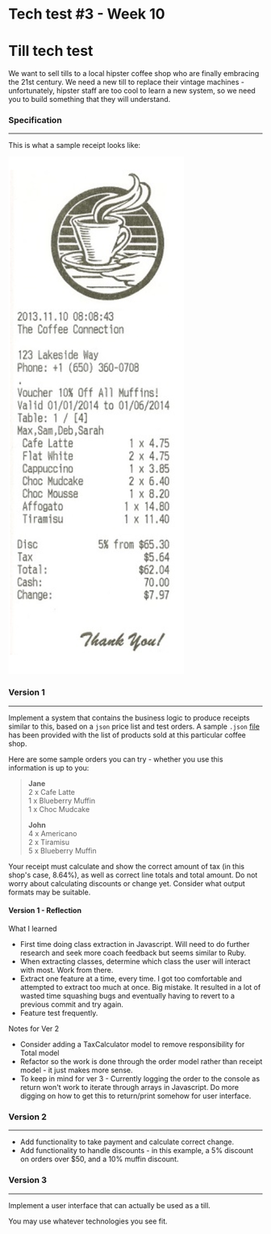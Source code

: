 # Tech test #3 - Week 10

Till tech test
==============

We want to sell tills to a local hipster coffee shop who are finally embracing the 21st century. We need a new till to replace their vintage machines - unfortunately, hipster staff are too cool to learn a new system, so we need you to build something that they will understand.

### Specification
-------------

This is what a sample receipt looks like:

![a receipt](images/receipt.png)


### Version 1
---------

Implement a system that contains the business logic to produce receipts similar to this, based on a `json` price list and test orders. A sample `.json` [file](hipstercoffee.json) has been provided with the list of products sold at this particular coffee shop. 

Here are some sample orders you can try - whether you use this information is up to you:

> **Jane**  
> 2 x Cafe Latte  
> 1 x Blueberry Muffin  
> 1 x Choc Mudcake  
>
> **John**  
> 4 x Americano  
> 2 x Tiramisu  
> 5 x Blueberry Muffin  

Your receipt must calculate and show the correct amount of tax (in this shop's case, 8.64%), as well as correct line totals and total amount. Do not worry about calculating discounts or change yet. Consider what output formats may be suitable.

#### Version 1 - Reflection
What I learned

* First time doing class extraction in Javascript. Will need to do further research and seek more coach feedback but seems similar to Ruby. 
* When extracting classes, determine which class the user will interact with most. Work from there. 
* Extract one feature at a time, every time. I got too comfortable and attempted to extract too much at once. Big mistake. It resulted in a lot of wasted time squashing bugs and eventually having to revert to a previous commit and try again. 
* Feature test frequently.

Notes for Ver 2
* Consider adding a TaxCalculator model to remove responsibility for Total model
* Refactor so the work is done through the order model rather than receipt model - it just makes more sense.
* To keep in mind for ver 3 - Currently logging the order to the console as return won't work to iterate through arrays in Javascript. Do more digging on how to get this to return/print somehow for user interface. 


### Version 2
---------

- Add functionality to take payment and calculate correct change.  
- Add functionality to handle discounts - in this example, a 5% discount on orders over $50, and a 10% muffin discount.

### Version 3
---------

Implement a user interface that can actually be used as a till.

You may use whatever technologies you see fit.
